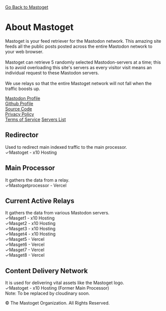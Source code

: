 [Go Back to Mastoget](https://mastoget.x10.bz)  

# About Mastoget

Mastoget is your feed retriever for the Mastodon network. This amazing site feeds all the public posts posted across the entire Mastodon network to your web browser.
<br><br>
Mastoget can retrieve 5 randomly selected Mastodon-servers at a time; this is to avoid overloading this site's servers as every visitor visit means an individual request to these Mastodon servers. 
<br><br>
We use relays so that the entire Mastoget network will not fall when the traffic boosts up.


[Mastodon Profile](https://mastodon.social/@mastoget)  
[Github Profile](https://github.com/The-Mastoget-Organization/)  
[Source Code](https://github.com/The-Mastoget-Organization/source)  
[Privacy Policy](https://github.com/The-Mastoget-Organization/privacypolicy)  
[Terms of Service](https://github.com/The-Mastoget-Organization/termsofservice)
[Servers List](https://github.com/The-Mastoget-Organization/servers-list)

## Redirector
Used to redirect main indexed traffic to the main processor.<br>
✓Mastoget - x10 Hosting

## Main Processor
It gathers the data from a relay.<br>
✓Mastogetprocessor - Vercel

## Current Active Relays
It gathers the data from various Mastodon servers.<br>
✓Masget1 - x10 Hosting<br>
✓Masget2 - x10 Hosting<br>
✓Masget3 - x10 Hosting<br>
✓Masget4 - x10 Hosting<br>
✓Masget5 - Vercel<br>
✓Masget6 - Vercel<br>
✓Masget7 - Vercel<br>
✓Masget8 - Vercel

## Content Delivery Network 
It is used for delivering vital assets like the Mastoget logo.<br>
✓Mastoget - x10 Hosting (Former Main Processor)<br>
Note: To be replaced by cloudinary soon.

&copy; The Mastoget Organization. All Rights Reserved.

